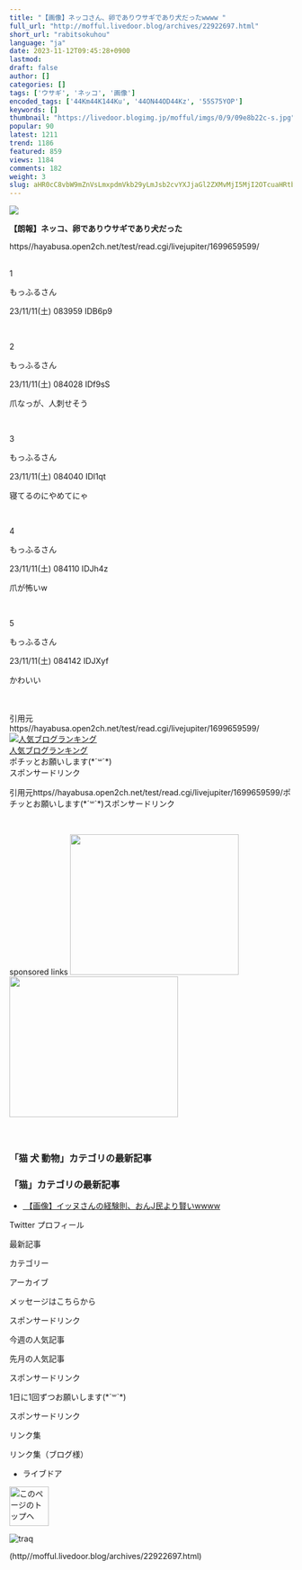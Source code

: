 ```yaml
---
title: "【画像】ネッコさん、卵でありウサギであり犬だったwwww "
full_url: "http://mofful.livedoor.blog/archives/22922697.html"
short_url: "rabitsokuhou"
language: "ja"
date: 2023-11-12T09:45:28+0900
lastmod: 
draft: false
author: []
categories: []
tags: ['ウサギ', 'ネッコ', '画像']
encoded_tags: ['44Km44K144Ku', '44ON44OD44Kz', '55S75YOP']
keywords: []
thumbnail: "https://livedoor.blogimg.jp/mofful/imgs/0/9/09e8b22c-s.jpg"
popular: 90
latest: 1211
trend: 1186
featured: 859
views: 1184
comments: 182
weight: 3
slug: aHR0cC8vbW9mZnVsLmxpdmVkb29yLmJsb2cvYXJjaGl2ZXMvMjI5MjI2OTcuaHRtbA==
---
```


![](https://livedoor.blogimg.jp/mofful/imgs/0/9/09e8b22c-s.jpg)

<div><p><b><p>【朗報】ネッコ、卵でありウサギであり犬だった</p></b> https//hayabusa.open2ch.net/test/read.cgi/livejupiter/1699659599/</p><p class='t_h'><br>1 <p>もっふるさん</p> <p> 23/11/11(土) 083959 IDB6p9</p></p> <br> <p class='t_h'>2 <p>もっふるさん</p> <p> 23/11/11(土) 084028 IDf9sS</p></p> <p class='t_b'> 爪なっが、人刺せそう </p><br> <p class='t_h'>3 <p>もっふるさん</p> <p> 23/11/11(土) 084040 IDl1qt</p></p> <p class='t_b'> 寝てるのにやめてにゃ </p><br> <p class='t_h'>4 <p>もっふるさん</p> <p> 23/11/11(土) 084110 IDJh4z</p></p> <p class='t_b'> 爪が怖いw </p><br> <p class='t_h'>5 <p>もっふるさん</p> <p> 23/11/11(土) 084142 IDJXyf</p></p> <p class='t_b'> かわいい </p><br> <br>引用元<br>https//hayabusa.open2ch.net/test/read.cgi/livejupiter/1699659599/<br><a href='//blog.with2.net/link/?2036932'><img title='人気ブログランキング' src='https//blog.with2.net/img/banner/banner_21.gif'></a><br><a href='//blog.with2.net/link/?2036932'>人気ブログランキング</a><br>ポチッとお願いします(*´꒳`*)<br>スポンサードリンク<br><img alt='' src='https//www11.a8.net/0.gif?a8mat=3BDUGQ+4RHMA+2HOM+BS629' height='1' width='1' border='0'> <p>引用元https//hayabusa.open2ch.net/test/read.cgi/livejupiter/1699659599/ポチッとお願いします(*´꒳`*)スポンサードリンク</p><br> <p></p>sponsored links <a href='https//clicks.affstrack.com/c?m=7814&c=586147'><img src='https//ads.affstrack.com/i/7814?c=586147' width='300' height='250'></a> <a href='https//px.a8.net/svt/ejp?a8mat=3NPCW9+6P4KS2+54ZG+609HT' rel='nofollow'> <img border='0' width='300' height='250' alt='' src='https//www23.a8.net/svt/bgt?aid=221212809405&wid=001&eno=01&mid=s00000023974001009000&mc=1'></a> <img border='0' width='1' height='1' src='https//www14.a8.net/0.gif?a8mat=3NPCW9+6P4KS2+54ZG+609HT' alt=''> <br> <br> <br> <h3>「猫 犬 動物」カテゴリの最新記事</h3> <ul id='ldblog_related_articles_5d1383dd_135453'></ul> <h3>「猫」カテゴリの最新記事</h3> <ul id='ldblog_related_articles_5d1383dd_141612'></ul> <ul></ul> <p id='ad2'></p> <p class='article-option' id='article-options'> </p> <ul class='article-pager'><li class='prev'><a href='http//mofful.livedoor.blog/archives/22922747.html' title='【画像】イッヌさんの経験則、おんJ民より賢いwwww'>&nbsp【画像】イッヌさんの経験則、おんJ民より賢いwwww</a></li> </ul> <p class='sidetitle'>Twitter プロフィール</p><p class='sidetop'></p> <p class='sidebottom'></p> <p class='sidetitle'>最新記事</p> <p class='sidetop'></p> <p class='sidebottom'></p> <p class='sidetitle'>カテゴリー</p> <p class='sidetop'></p> <p class='sidebottom'></p> <p class='sidetitle'>アーカイブ</p> <p class='sidetop'></p> <p class='sidebottom'></p> <p class='plugin-calendar_default sidewrapper' id='calendarplugin-245427'> </p> <p class='sidetitle'>メッセージはこちらから</p> <p class='sidetop'></p> <p class='sidebottom'></p> <p class='sidetitle'>スポンサードリンク</p> <p class='sidetop'></p> <p class='sidebottom'></p> <p class='sidetitle'>今週の人気記事</p> <p class='sidetop'></p> <p class='sidebottom'></p> <p class='sidetitle'>先月の人気記事</p> <p class='sidetop'></p> <p class='sidebottom'></p> <p class='sidetitle'>スポンサードリンク</p> <p class='sidetop'></p> <p class='sidebottom'></p> <p class='sidetitle'>1日に1回ずつお願いします(*´꒳`*)</p> <p class='sidetop'></p> <p class='sidebottom'></p> <p class='sidetitle'></p> <p class='sidetop'></p> <p class='sidebottom'></p> <p class='sidetitle'>スポンサードリンク</p> <p class='sidetop'></p> <p class='sidebottom'></p> <p class='sidetitle'>リンク集</p> <p class='sidetop'></p> <p class='sidebottom'></p> <p class='sidetitle'></p> <p class='sidetop'></p> <p class='sidebottom'></p> <p class='sidetitle'>リンク集（ブログ様）</p> <p class='sidetop'></p> <p class='sidebottom'></p> <ul id='ld-services'> <li id='blog-powered'><a href='https//blog.livedoor.com/'><img src='https//parts.blog.livedoor.jp/img/usr/cmn/logo_blog_premium.png?v=20230905' width='81' height='17' alt='ライブドアブログ'></a></li> </ul> <p class='to-pagetop'><a href='#'><img src='https//parts.blog.livedoor.jp/img/usr/default_2012/common/to_pagetop.png' width='70' height='70' alt='このページのトップヘ'></a></p> <img src='https//t.blog.livedoor.jp/u.gif' alt='traq'> </div>

(http//mofful.livedoor.blog/archives/22922697.html)
